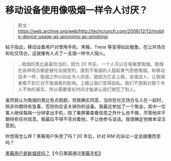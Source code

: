 # 移动设备使用像吸烟一样令人讨厌？

> 原文：<https://web.archive.org/web/http://techcrunch.com/2006/12/12/mobile-device-usage-as-annoying-as-smoking/>

帖子指出，移动设备用户对使用手机、黑莓、Treos 等变得如此粗鲁。在公共场合和社交场合，这就像有人点了一支烟一样令人恼火。

> …吸烟的类比是最恰当的，因为 20 年前，一个人可以在电梯里吸烟。吸烟在各种场合都是被社会接受的，直到不吸烟的人鼓起勇气拒绝吸烟。和移动技术一样，吸烟之所以如此令人厌恶，是因为它会上瘾，会强迫人，让吸烟者看不到它对不吸烟者的影响。上瘾让我们变得自私。我们不想面对那个令人不快的事实，所以需要很长时间才能承认我们冒犯了别人。

虽然我认为吸烟的类比有点跑题，但我确实同意，当你在社交场合与人在一起时，除非你期待有急事，否则你应该关掉你的设备。我最近参加了一个聚会，其中一位客人继续每隔一分钟拿出手机，除了看屏幕查看信息之外什么也不做，尽管他并不期待有任何信息。我最后不得不背对着他，不让他参与谈话。我很确定他根本没注意到。

你觉得怎么样？黑莓用户失控了吗？20 年后，针对 RIM 的诉讼一定会接踵而至吗？

[黑莓用户是新烟民吗？](https://web.archive.org/web/20150912101704/http://blogs.usatoday.com/oped/2006/12/post_27.html)【今日美国通过[黑莓手机](https://web.archive.org/web/20150912101704/http://www.blackberrycool.com/2006/12/12/002959/)】